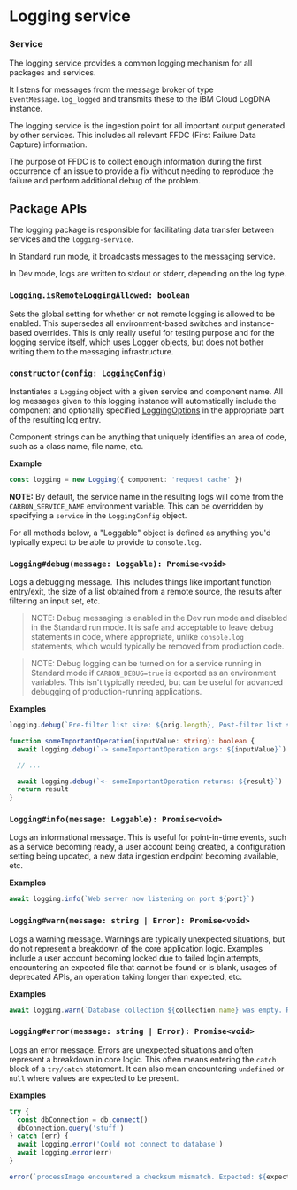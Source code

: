 # Logging service

### Service

The logging service provides a common logging mechanism for all packages and services.

It listens for messages from the message broker of type `EventMessage.log_logged` and transmits
these to the IBM Cloud LogDNA instance.

The logging service is the ingestion point for all important output generated by other services.
This includes all relevant FFDC (First Failure Data Capture) information.

The purpose of FFDC is to collect enough information during the first occurrence of an issue to
provide a fix without needing to reproduce the failure and perform additional debug of the problem.

## Package APIs

The logging package is responsible for facilitating data transfer between services and the
`logging-service`.

In Standard run mode, it broadcasts messages to the messaging service.

In Dev mode, logs are written to stdout or stderr, depending on the log type.

### `Logging.isRemoteLoggingAllowed: boolean`

Sets the global setting for whether or not remote logging is allowed to be enabled. This supersedes
all environment-based switches and instance-based overrides. This is only really useful for testing
purpose and for the logging service itself, which uses Logger objects, but does not bother writing
them to the messaging infrastructure.

### `constructor(config: LoggingConfig)`

Instantiates a `Logging` object with a given service and component name. All log messages given to
this logging instance will automatically include the component and optionally specified
[LoggingOptions](/packages/api/src/main/logging/logging.ts) in the appropriate part of the resulting
log entry.

Component strings can be anything that uniquely identifies an area of code, such as a class name,
file name, etc.

**Example**

```ts
const logging = new Logging({ component: 'request cache' })
```

**NOTE:** By default, the service name in the resulting logs will come from the
`CARBON_SERVICE_NAME` environment variable. This can be overridden by specifying a `service` in the
`LoggingConfig` object.

For all methods below, a "Loggable" object is defined as anything you'd typically expect to be able
to provide to `console.log`.

### `Logging#debug(message: Loggable): Promise<void>`

Logs a debugging message. This includes things like important function entry/exit, the size of a
list obtained from a remote source, the results after filtering an input set, etc.

> NOTE: Debug messaging is enabled in the Dev run mode and disabled in the Standard run mode. It is
> safe and acceptable to leave debug statements in code, where appropriate, unlike `console.log`
> statements, which would typically be removed from production code.

> NOTE: Debug logging can be turned on for a service running in Standard mode if `CARBON_DEBUG=true`
> is exported as an environment variables. This isn't typically needed, but can be useful for
> advanced debugging of production-running applications.

**Examples**

```ts
logging.debug(`Pre-filter list size: ${orig.length}, Post-filter list size: ${filtered.length}`)
```

```ts
function someImportantOperation(inputValue: string): boolean {
  await logging.debug(`-> someImportantOperation args: ${inputValue}`)

  // ...

  await logging.debug(`<- someImportantOperation returns: ${result}`)
  return result
}
```

### `Logging#info(message: Loggable): Promise<void>`

Logs an informational message. This is useful for point-in-time events, such as a service becoming
ready, a user account being created, a configuration setting being updated, a new data ingestion
endpoint becoming available, etc.

**Examples**

```ts
await logging.info(`Web server now listening on port ${port}`)
```

### `Logging#warn(message: string | Error): Promise<void>`

Logs a warning message. Warnings are typically unexpected situations, but do not represent a
breakdown of the core application logic. Examples include a user account becoming locked due to
failed login attempts, encountering an expected file that cannot be found or is blank, usages of
deprecated APIs, an operation taking longer than expected, etc.

**Examples**

```ts
await logging.warn(`Database collection ${collection.name} was empty. Recreating`)
```

### `Logging#error(message: string | Error): Promise<void>`

Logs an error message. Errors are unexpected situations and often represent a breakdown in core
logic. This often means entering the `catch` block of a `try/catch` statement. It can also mean
encountering `undefined` or `null` where values are expected to be present.

**Examples**

```ts
try {
  const dbConnection = db.connect()
  dbConnection.query('stuff')
} catch (err) {
  await logging.error('Could not connect to database')
  await logging.error(err)
}
```

```ts
error(`processImage encountered a checksum mismatch. Expected: ${expected}, Was: ${actual}`)
```
